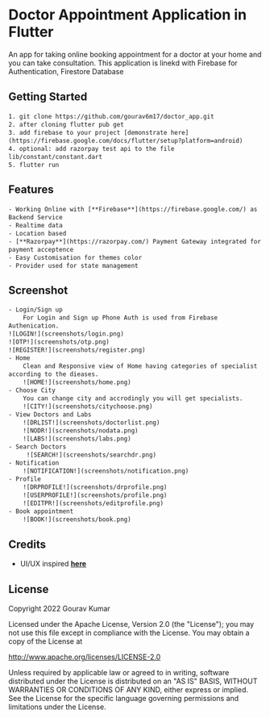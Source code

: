 # Doctor Appointment Application in Flutter

An app for taking online booking appointment for a doctor at your home and you can take consultation. This application is linekd with Firebase for Authentication, Firestore Database

## Getting Started
    1. git clone https://github.com/gourav6m17/doctor_app.git
    2. after cloning flutter pub get
    3. add firebase to your project [demonstrate here](https://firebase.google.com/docs/flutter/setup?platform=android)
    4. optional: add razorpay test api to the file lib/constant/constant.dart
    5. flutter run
## Features
    - Working Online with [**Firebase**](https://firebase.google.com/) as Backend Service
    - Realtime data
    - Location based
    - [**Razorpay**](https://razorpay.com/) Payment Gateway integrated for payment acceptence
    - Easy Customisation for themes color
    - Provider used for state management

## Screenshot
    - Login/Sign up 
        For Login and Sign up Phone Auth is used from Firebase Authenication.
    ![LOGIN!](screenshots/login.png)
    ![OTP!](screenshots/otp.png) 
    ![REGISTER!](screenshots/register.png)
    - Home 
        Clean and Responsive view of Home having categories of specialist according to the dieases.
        ![HOME!](screenshots/home.png)
    - Choose City    
        You can change city and accrodingly you will get specialists.
        ![CITY!](screenshots/citychoose.png)
    - View Doctors and Labs    
        ![DRLIST!](screenshots/doctorlist.png) 
        ![NODR!](screenshots/nodata.png) 
        ![LABS!](screenshots/labs.png)
    - Search Doctors
         ![SEARCH!](screenshots/searchdr.png)       
    - Notification     
        ![NOTIFICATION!](screenshots/notification.png)
    - Profile
        ![DRPROFILE!](screenshots/drprofile.png) 
        ![USERPROFILE!](screenshots/profile.png)
        ![EDITPR!](screenshots/editprofile.png)
    - Book appointment
        ![BOOK!](screenshots/book.png)
## Credits
  - UI/UX inspired [**here**](https://www.youtube.com/watch?v=dmX7odWOIqc)  
       
## License
Copyright 2022 Gourav Kumar

Licensed under the Apache License, Version 2.0 (the "License"); you may not use this file except in compliance with the License. You may obtain a copy of the License at

http://www.apache.org/licenses/LICENSE-2.0

Unless required by applicable law or agreed to in writing, software distributed under the License is distributed on an "AS IS" BASIS, WITHOUT WARRANTIES OR CONDITIONS OF ANY KIND, either express or implied. See the License for the specific language governing permissions and limitations under the License.        